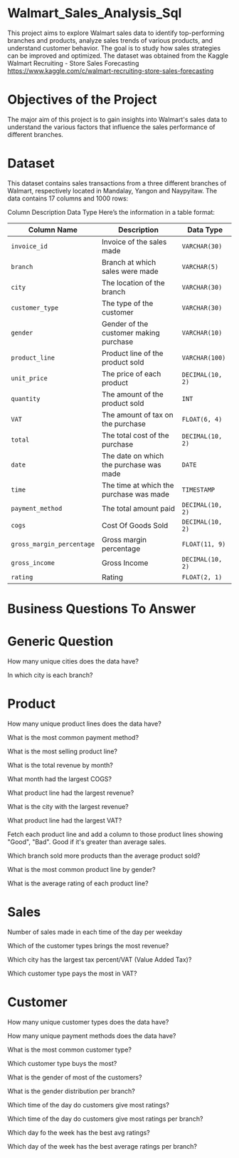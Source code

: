 # Walmart_Sales_Analysis_Sql
This project aims to explore Walmart sales data to identify top-performing branches and products, analyze sales trends of various products, and understand customer behavior. The goal is to study how sales strategies can be improved and optimized. The dataset was obtained from the Kaggle Walmart Recruiting - Store Sales Forecasting https://www.kaggle.com/c/walmart-recruiting-store-sales-forecasting
# Objectives of the Project
The major aim of this project is to gain insights into Walmart's sales data to understand the various factors that influence the sales performance of different branches.
# Dataset
This dataset contains sales transactions from a three different branches of Walmart, respectively located in Mandalay, Yangon and Naypyitaw. The data contains 17 columns and 1000 rows:

Column	Description	Data Type
Here’s the information in a table format:

| **Column Name**           | **Description**                            | **Data Type**       |
|---------------------------|--------------------------------------------|---------------------|
| `invoice_id`              | Invoice of the sales made                 | `VARCHAR(30)`       |
| `branch`                  | Branch at which sales were made           | `VARCHAR(5)`        |
| `city`                    | The location of the branch                | `VARCHAR(30)`       |
| `customer_type`           | The type of the customer                  | `VARCHAR(30)`       |
| `gender`                  | Gender of the customer making purchase    | `VARCHAR(10)`       |
| `product_line`            | Product line of the product sold          | `VARCHAR(100)`      |
| `unit_price`              | The price of each product                 | `DECIMAL(10, 2)`    |
| `quantity`                | The amount of the product sold            | `INT`               |
| `VAT`                     | The amount of tax on the purchase         | `FLOAT(6, 4)`       |
| `total`                   | The total cost of the purchase            | `DECIMAL(10, 2)`    |
| `date`                    | The date on which the purchase was made   | `DATE`              |
| `time`                    | The time at which the purchase was made   | `TIMESTAMP`         |
| `payment_method`          | The total amount paid                     | `DECIMAL(10, 2)`    |
| `cogs`                    | Cost Of Goods Sold                        | `DECIMAL(10, 2)`    |
| `gross_margin_percentage` | Gross margin percentage                   | `FLOAT(11, 9)`      |
| `gross_income`            | Gross Income                              | `DECIMAL(10, 2)`    |
| `rating`                  | Rating                                    | `FLOAT(2, 1)`       |
# Business Questions To Answer
# Generic Question
How many unique cities does the data have?

In which city is each branch?

# Product

How many unique product lines does the data have?  

What is the most common payment method?  

What is the most selling product line?  

What is the total revenue by month?  

What month had the largest COGS?  

What product line had the largest revenue?  

What is the city with the largest revenue?  

What product line had the largest VAT?  

Fetch each product line and add a column to those product lines showing "Good", "Bad". Good if it's greater than average sales.  

Which branch sold more products than the average product sold?  

What is the most common product line by gender?  

What is the average rating of each product line?  
# Sales

Number of sales made in each time of the day per weekday  

Which of the customer types brings the most revenue?  

Which city has the largest tax percent/VAT (Value Added Tax)?  

Which customer type pays the most in VAT?

# Customer
How many unique customer types does the data have?

How many unique payment methods does the data have?

What is the most common customer type?

Which customer type buys the most?

What is the gender of most of the customers?

What is the gender distribution per branch?

Which time of the day do customers give most ratings?

Which time of the day do customers give most ratings per branch?

Which day fo the week has the best avg ratings?

Which day of the week has the best average ratings per branch?















